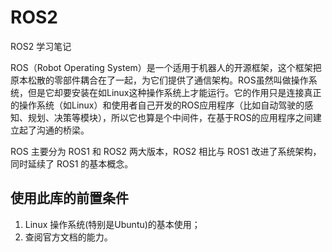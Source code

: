 # ROS2

ROS2 学习笔记

ROS（Robot Operating System）是一个适用于机器人的开源框架，这个框架把原本松散的零部件耦合在了一起，为它们提供了通信架构。ROS虽然叫做操作系统，但是它却要安装在如Linux这种操作系统上才能运行。它的作用只是连接真正的操作系统（如Linux）和使用者自己开发的ROS应用程序（比如自动驾驶的感知、规划、决策等模块），所以它也算是个中间件，在基于ROS的应用程序之间建立起了沟通的桥梁。

ROS 主要分为 ROS1 和 ROS2 两大版本，ROS2 相比与 ROS1 改进了系统架构，同时延续了 ROS1 的基本概念。

## 使用此库的前置条件

1. Linux 操作系统(特别是Ubuntu)的基本使用；
2. 查阅官方文档的能力。

